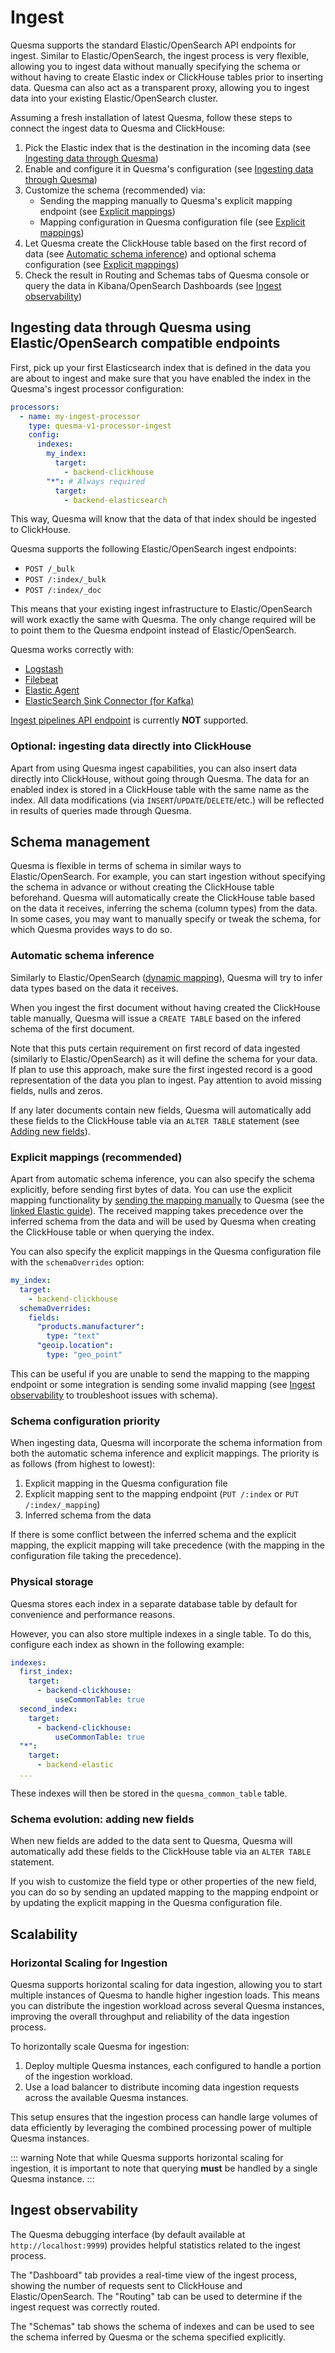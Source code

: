 # Ingest

Quesma supports the standard Elastic/OpenSearch API endpoints for ingest. Similar to Elastic/OpenSearch, the ingest process is very flexible, allowing you to ingest data without manually specifying the schema or without having to create Elastic index or ClickHouse tables prior to inserting data. Quesma can also act as a transparent proxy, allowing you to ingest data into your existing Elastic/OpenSearch cluster.

Assuming a fresh installation of latest Quesma, follow these steps to connect the ingest data to Quesma and ClickHouse:

1. Pick the Elastic index that is the destination in the incoming data (see [Ingesting data through Quesma](#ingesting-data-through-quesma-using-elasticopensearch-compatible-endpoints))
2. Enable and configure it in Quesma's configuration (see [Ingesting data through Quesma](#ingesting-data-through-quesma-using-elasticopensearch-compatible-endpoints))
3. Customize the schema (recommended) via:
    - Sending the mapping manually to Quesma's explicit mapping endpoint (see [Explicit mappings](#explicit-mappings-recommended))
    - Mapping configuration in Quesma configuration file (see [Explicit mappings](#explicit-mappings-recommended))
4. Let Quesma create the ClickHouse table based on the first record of data (see [Automatic schema inference](#automatic-schema-inference)) and optional schema configuration (see [Explicit mappings](#explicit-mappings-recommended))
5. Check the result in Routing and Schemas tabs of Quesma console or query the data in Kibana/OpenSearch Dashboards (see [Ingest observability](#ingest-observability))

## Ingesting data through Quesma using Elastic/OpenSearch compatible endpoints

First, pick up your first Elasticsearch index that is defined in the data you are about to ingest and make sure that you have enabled the index in the Quesma's ingest processor configuration:

```yaml
processors:
  - name: my-ingest-processor
    type: quesma-v1-processor-ingest
    config:
      indexes:
        my_index:
          target:
            - backend-clickhouse
        "*": # Always required
          target:
            - backend-elasticsearch
```

This way, Quesma will know that the data of that index should be ingested to ClickHouse.

Quesma supports the following Elastic/OpenSearch ingest endpoints:
* `POST /_bulk`
* `POST /:index/_bulk`
* `POST /:index/_doc`

This means that your existing ingest infrastructure to Elastic/OpenSearch will work exactly the same with Quesma. The only change required will be to point them to the Quesma endpoint instead of Elastic/OpenSearch.

Quesma works correctly with:
* [Logstash](https://www.elastic.co/logstash)
* [Filebeat](https://www.elastic.co/beats/filebeat)
* [Elastic Agent](https://www.elastic.co/elastic-agent)
* [ElasticSearch Sink Connector (for Kafka)](https://docs.confluent.io/kafka-connectors/elasticsearch/current/overview.html)

[Ingest pipelines API endpoint](https://www.elastic.co/guide/en/elasticsearch/reference/current/ingest.html) is currently **NOT** supported.

### Optional: ingesting data directly into ClickHouse

Apart from using Quesma ingest capabilities, you can also insert data directly into ClickHouse, without going through Quesma. The data for an enabled index is stored in a ClickHouse table with the same name as the index. All data modifications (via `INSERT`/`UPDATE`/`DELETE`/etc.) will be reflected in results of queries made through Quesma.

## Schema management

Quesma is flexible in terms of schema in similar ways to Elastic/OpenSearch. For example, you can start ingestion without specifying the schema in advance or without creating the ClickHouse table beforehand. Quesma will automatically create the ClickHouse table based on the data it receives, inferring the schema (column types) from the data. In some cases, you may want to manually specify or tweak the schema, for which Quesma provides ways to do so.

### Automatic schema inference

Similarly to Elastic/OpenSearch ([dynamic mapping](https://www.elastic.co/guide/en/elasticsearch/reference/current/dynamic-mapping.html)), Quesma will try to infer data types based on the data it receives.

When you ingest the first document without having created the ClickHouse table manually, Quesma will issue a `CREATE TABLE` based on the infered schema of the first document.

Note that this puts certain requirement on first record of data ingested (similarly to Elastic/OpenSearch) as it will define the schema for your data. If plan to use this approach, make sure the first ingested record is a good representation of the data you plan to ingest. Pay attention to avoid missing fields, nulls and zeros.

If any later documents contain new fields, Quesma will automatically add these fields to the ClickHouse table via an `ALTER TABLE` statement (see [Adding new fields](#schema-evolution-adding-new-fields)).

### Explicit mappings (recommended)

Apart from automatic schema inference, you can also specify the schema explicitly, before sending first bytes of data. You can use the explicit mapping functionality by [sending the mapping manually](https://www.elastic.co/guide/en/elasticsearch/reference/current/indices-create-index.html) to Quesma (see the [linked Elastic guide](https://www.elastic.co/guide/en/elasticsearch/reference/current/indices-create-index.html)). The received mapping takes precedence over the inferred schema from the data and will be used by Quesma when creating the ClickHouse table or when querying the index.

You can also specify the explicit mappings in the Quesma configuration file with the `schemaOverrides` option:

```yaml
my_index:
  target:
    - backend-clickhouse
  schemaOverrides:
    fields:
      "products.manufacturer":
        type: "text"
      "geoip.location":
        type: "geo_point"
```

This can be useful if you are unable to send the mapping to the mapping endpoint or some integration is sending some invalid mapping (see [Ingest observability](#ingest-observability) to troubleshoot issues with schema).

### Schema configuration priority

When ingesting data, Quesma will incorporate the schema information from both the automatic schema inference and explicit mappings. The priority is as follows (from highest to lowest): 

1. Explicit mapping in the Quesma configuration file
2. Explicit mapping sent to the mapping endpoint (`PUT /:index` or `PUT /:index/_mapping`)
3. Inferred schema from the data

If there is some conflict between the inferred schema and the explicit mapping, the explicit mapping will take precedence (with the mapping in the configuration file taking the precedence).

### Physical storage 

Quesma stores each index in a separate database table by default for convenience and performance reasons.

However, you can also store multiple indexes in a single table. To do this, configure each index as shown in the following example:
```yaml
indexes:
  first_index:
    target:
      - backend-clickhouse:
          useCommonTable: true
  second_index:
    target:
      - backend-clickhouse:
          useCommonTable: true
  "*":
    target:
      - backend-elastic
  ...        
```

These indexes will then be stored in the `quesma_common_table` table.

### Schema evolution: adding new fields

When new fields are added to the data sent to Quesma, Quesma will automatically add these fields to the ClickHouse table via an `ALTER TABLE` statement.

If you wish to customize the field type or other properties of the new field, you can do so by sending an updated mapping to the mapping endpoint or by updating the explicit mapping in the Quesma configuration file.

## Scalability

### Horizontal Scaling for Ingestion

Quesma supports horizontal scaling for data ingestion, allowing you to start multiple instances of Quesma to handle higher ingestion loads. This means you can distribute the ingestion workload across several Quesma instances, improving the overall throughput and reliability of the data ingestion process.

To horizontally scale Quesma for ingestion:
1. Deploy multiple Quesma instances, each configured to handle a portion of the ingestion workload.
2. Use a load balancer to distribute incoming data ingestion requests across the available Quesma instances.

This setup ensures that the ingestion process can handle large volumes of data efficiently by leveraging the combined processing power of multiple Quesma instances.

::: warning
Note that while Quesma supports horizontal scaling for ingestion, it is important to note that querying **must** be handled by a single Quesma instance.
:::

## Ingest observability

The Quesma debugging interface (by default available at `http://localhost:9999`) provides helpful statistics related to the ingest process.

The "Dashboard" tab provides a real-time view of the ingest process, showing the number of requests sent to ClickHouse and Elastic/OpenSearch. The "Routing" tab can be used to determine if the ingest request was correctly routed.

The "Schemas" tab shows the schema of indexes and can be used to see the schema inferred by Quesma or the schema specified explicitly.